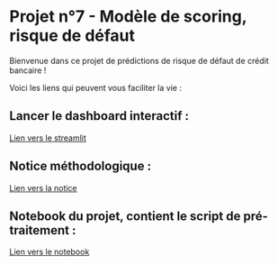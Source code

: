 # Projet n°7 - Modèle de scoring, risque de défaut

Bienvenue dans ce projet de prédictions de risque de défaut de crédit bancaire !

Voici les liens qui peuvent vous faciliter la vie : 

## Lancer le dashboard interactif :

[Lien vers le streamlit](https://share.streamlit.io/anvil-late/default_risk_prediction/main/streamlit_app_github.py)

## Notice méthodologique :

[Lien vers la notice](https://nbviewer.jupyter.org/github/Anvil-Late/Default_risk_prediction/blob/5de0335e5d6442075ef22e57f40c347cd9c233ed/Note%20M%C3%A9thodologique.ipynb)

## Notebook du projet, contient le script de pré-traitement :

[Lien vers le notebook](https://nbviewer.jupyter.org/github/Anvil-Late/Default_risk_prediction/blob/main/Projet%207.ipynb)
